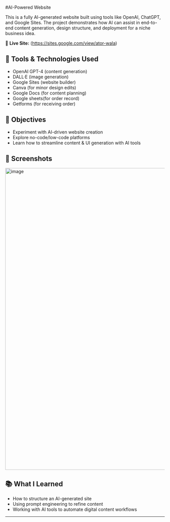 #AI-Powered Website

This is a fully AI-generated website built using tools like OpenAI, ChatGPT, and Google Sites. The project demonstrates how AI can assist in end-to-end content generation, design structure, and deployment for a niche business idea.

🔗 **Live Site:** (https://sites.google.com/view/ator-wala)

## 🧠 Tools & Technologies Used
- OpenAI GPT-4 (content generation)
- DALL·E (image generation)
- Google Sites (website builder)
- Canva (for minor design edits)
- Google Docs (for content planning)
- Google sheets(for order record)
- Getforms (for receiving order)

## 🎯 Objectives
- Experiment with AI-driven website creation
- Explore no-code/low-code platforms
- Learn how to streamline content & UI generation with AI tools

## 📸 Screenshots
<img width="1920" height="951" alt="image" src="https://github.com/user-attachments/assets/aac27113-212c-494d-9e98-c60f094ae1a8" />


## 📚 What I Learned
- How to structure an AI-generated site
- Using prompt engineering to refine content
- Working with AI tools to automate digital content workflows

---
